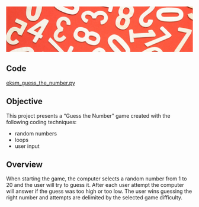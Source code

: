![image](https://github.com/eduardoksmello/eduardoksmello_study/blob/main/eksm_guess_the_number/pexels-black-ice-1314543.jpg)


## Code
[eksm_guess_the_number.py](https://github.com/eduardoksmello/eduardoksmello_study/blob/main/eksm_guess_the_number/eksm_guess_the_number.py)

## Objective
This project presents a “Guess the Number” game created with the following coding techniques: 
* random numbers
* loops
* user input

## Overview
When starting the game, the computer selects a random number from 1 to 20 and the user will try to guess it. 
After each user attempt the computer will answer if the guess was too high or too low. The user wins guessing the right number and attempts are delimited by the selected game difficulty.
